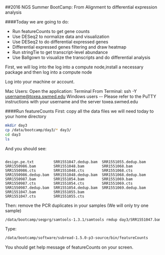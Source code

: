 ##2016 NGS Summer BootCamp: From Alignment to differential expression analysis

####Today we are going to do:
+ Run featureCounts to get gene counts
+ Use DESeq2 to normalize data and visualization
+ Use DESeq2 to do differential expressed genes
+ Differential expressed genes filtering and draw heatmap
+ Run stringTie to get transcript-level abundance
+ Use Ballgown to visualize the transcripts and do differential analysis 


First, we will log into the log into a compute node,install a necessary package and then log into a compute node

Log into your machine or account.

Mac Users: Open the application: Terminal
From Terminal: ssh -Y username@toxea.swmed.edu
Windows users -- Please refer to the PuTTY instructions with your username and the server toxea.swmed.edu


####Run featureCounts
First: copy all the data files we will need today to your home directory
```bash
mkdir day3
cp /data/bootcamp/day3/* day3/
cd day3
ls
```
And you should see:
```

design.pe.txt         SRR1551047.dedup.bam  SRR1551055.dedup.bam
SRR1550986.bam        SRR1551048.bam        SRR1551068.bam
SRR1550986.cts        SRR1551048.cts        SRR1551068.cts
SRR1550986.dedup.bam  SRR1551048.dedup.bam  SRR1551068.dedup.bam
SRR1550987.bam        SRR1551054.bam        SRR1551069.bam
SRR1550987.cts        SRR1551054.cts        SRR1551069.cts
SRR1550987.dedup.bam  SRR1551054.dedup.bam  SRR1551069.dedup.bam
SRR1551047.bam        SRR1551055.bam
SRR1551047.cts        SRR1551055.cts

```

Then: remove the PCR duplicates in your samples (We will only try one sample)
```sh
/data/bootcamp/seqprg/samtools-1.3.1/samtools rmdup day3/SRR1551047.bam  test.bam
```

Type: 
```sh
/data/bootcamp/software/subread-1.5.0-p3-source/bin/featureCounts
```
You should get help message of featureCounts on your screen.

